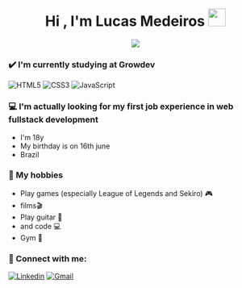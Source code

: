 <h1 align="center">Hi , I'm Lucas Medeiros <img src="https://media.giphy.com/media/hvRJCLFzcasrR4ia7z/giphy.gif" width="35"></h1>
<p align="center">
  <a href="https://github.com/DenverCoder1/readme-typing-svg"><img src="https://readme-typing-svg.herokuapp.com?lines=Full-stack+Web+Developer;Competitive+Programmer;Always%20learning%20new%20things&center=true&width=500&height=50"></a>
</p>

### ✔️ I'm currently studying at Growdev
![HTML5](https://img.shields.io/badge/html5%20-%23E34F26.svg?&style=for-the-badge&logo=html5&logoColor=white)
![CSS3](https://img.shields.io/badge/css3%20-%231572B6.svg?&style=for-the-badge&logo=css3&logoColor=white)
![JavaScript](https://img.shields.io/badge/JavaScript-F7DF1E?style=for-the-badge&logo=javascript&logoColor=black)

### 💻 I'm actually looking for my first job experience in web fullstack development
- I'm 18y
- My birthday is on 16th june
- Brazil
### 💭 My hobbies
- Play games (especially League of Legends and Sekiro) 🎮
- films🎬
- Play guitar 🎸
- and code 💻
- Gym 💪

### 🤝 Connect with me:

[![Linkedin](https://img.shields.io/badge/LinkedIn-0077B5?style=for-the-badge&logo=linkedin&logoColor=white)](https://www.linkedin.com/in/lucas-medeiros-2b77591ab/)
[![Gmail](https://img.shields.io/badge/Gmail-D14836?style=for-the-badge&logo=gmail&logoColor=white)](mailto:mlucas4330@gmail.com)
